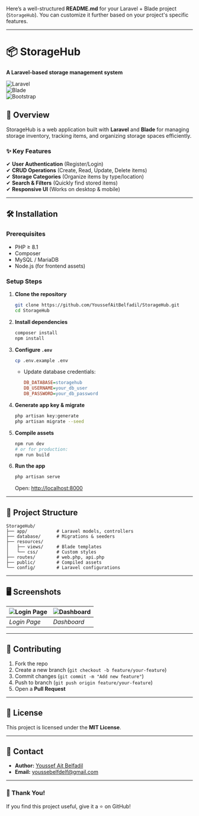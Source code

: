 Here’s a well-structured **README.md** for your Laravel + Blade project (`StorageHub`). You can customize it further based on your project's specific features.  

---

# **📦 StorageHub**  
**A Laravel-based storage management system**  

![Laravel](https://img.shields.io/badge/Laravel-FF2D20?style=for-the-badge&logo=laravel&logoColor=white)  
![Blade](https://img.shields.io/badge/Blade-FF2D20?style=for-the-badge&logo=laravel&logoColor=white)  
![Bootstrap](https://img.shields.io/badge/Bootstrap-563D7C?style=for-the-badge&logo=bootstrap&logoColor=white)  

## **📌 Overview**  
StorageHub is a web application built with **Laravel** and **Blade** for managing storage inventory, tracking items, and organizing storage spaces efficiently.  

### **✨ Key Features**  
✔ **User Authentication** (Register/Login)  
✔ **CRUD Operations** (Create, Read, Update, Delete items)  
✔ **Storage Categories** (Organize items by type/location)  
✔ **Search & Filters** (Quickly find stored items)  
✔ **Responsive UI** (Works on desktop & mobile)  

---

## **🛠 Installation**  
### **Prerequisites**  
- PHP ≥ 8.1  
- Composer  
- MySQL / MariaDB  
- Node.js (for frontend assets)  

### **Setup Steps**  
1. **Clone the repository**  
   ```sh
   git clone https://github.com/YoussefAitBelfadil/StorageHub.git
   cd StorageHub
   ```

2. **Install dependencies**  
   ```sh
   composer install
   npm install
   ```

3. **Configure `.env`**  
   ```sh
   cp .env.example .env
   ```
   - Update database credentials:
     ```ini
     DB_DATABASE=storagehub
     DB_USERNAME=your_db_user
     DB_PASSWORD=your_db_password
     ```

4. **Generate app key & migrate**  
   ```sh
   php artisan key:generate
   php artisan migrate --seed
   ```

5. **Compile assets**  
   ```sh
   npm run dev
   # or for production:
   npm run build
   ```

6. **Run the app**  
   ```sh
   php artisan serve
   ```
   Open: [http://localhost:8000](http://localhost:8000)  

---

## **📂 Project Structure**  
```
StorageHub/
├── app/           # Laravel models, controllers
├── database/      # Migrations & seeders
├── resources/
│   ├── views/     # Blade templates
│   └── css/       # Custom styles
├── routes/        # web.php, api.php
├── public/        # Compiled assets
└── config/        # Laravel configurations
```

---

## **🖥️ Screenshots**  
| ![Login Page](https://via.placeholder.com/400x200?text=Login+Page) | ![Dashboard](https://via.placeholder.com/400x200?text=Dashboard) |
|-------------------------------------------------------------------|----------------------------------------------------------------|
| *Login Page*                                                      | *Dashboard*                                                   |

---

## **🤝 Contributing**  
1. Fork the repo  
2. Create a new branch (`git checkout -b feature/your-feature`)  
3. Commit changes (`git commit -m "Add new feature"`)  
4. Push to branch (`git push origin feature/your-feature`)  
5. Open a **Pull Request**  

---

## **📜 License**  
This project is licensed under the **MIT License**.  

---

## **📧 Contact**  
- **Author:** [Youssef Ait Belfadil](https://github.com/YoussefAitBelfadil)  
- **Email:** youssebelfdelf@gmail.com  

---

### **🙏 Thank You!**  
If you find this project useful, give it a ⭐ on GitHub!  

